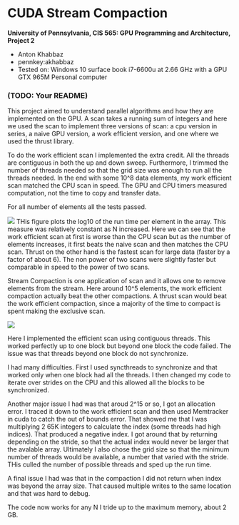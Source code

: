 CUDA Stream Compaction
======================

**University of Pennsylvania, CIS 565: GPU Programming and Architecture, Project 2**

* Anton Khabbaz
* pennkey:akhabbaz
* Tested on: Windows 10 surface book i7-6600u at 2.66 GHz with a GPU GTX 965M
Personal computer

### (TODO: Your README)

This project aimed to understand parallel algorithms and how they are implemented on the GPU.  A scan takes a running sum of integers and here we used the scan to implement three versions of scan: a cpu version in series, a naive GPU version, a work efficient version,
and one where we used the thrust library.

To do the work efficient scan I implemented the extra credit.  All the threads are contiguous in both the up and down sweep.  Furthermore, I trimmed the number of threads needed so that the grid size was enough to run all the threads needed. In the end with some 10^8 data elements, my work efficient scan matched the CPU scan in speed.  The GPU and CPU timers measured computation, not the time to copy and transfer data.

For all number of elements all the tests passed.

![](images/RunTimes.png)
THis figure plots the log10 of the run time per element in the array.  This measure was relatively constant as N increased. Here we can see that the work efficient scan at first is worse than the CPU scan but as the number of elements increases, it first beats the naive scan and then matches the CPU scan.  Thrust on the other hand is the fastest scan for large data (faster by a factor of about 6).
The non power of two scans were slightly faster but comparable in speed to the power of two scans.

Stream Compaction is one application of scan and it allows one to remove elements from the stream.  Here around 10^5 elements, the work efficient compaction actually beat the other compactions.  A thrust scan would beat the work efficient compaction, since a majority of the time to compact is spent making the exclusive scan.

![](images/StreamCompactionTimes.png)


Here I implemented the efficient scan using contiguous threads.  This worked perfectly up to one block but beyond one block the code failed.   The issue was that threads beyond one block do not synchronize.

I had many difficulties.  First I used syncthreads to synchronize and that worked only when one block had all the threads.  I then changed my code to iterate over strides on the CPU and this allowed all the blocks to be synchronized.

Another major issue I had was that aroud 2^15 or so, I got an allocation error.  I traced it down to the work efficient scan and then used Memtracker in cuda to catch the out of bounds error.  That showed me that I was multiplying 2 65K integers to calculate the index (some threads had high indices).  That produced a negative index.  I got around that by returning depending on the stride, so that the actual index would never be larger that the avalable array.  Ultimately I also chose the grid size so that the minimum number of threads would be available, a number that varied with the stride.  THis culled the number of possible threads and sped up the run time.


A final issue I had was that in the compaction I did not return when index was beyond the array size.  That caused multiple writes to the same location and that was hard to debug.  

The code now works for any N I tride up to the maximum memory, about 2 GB.

